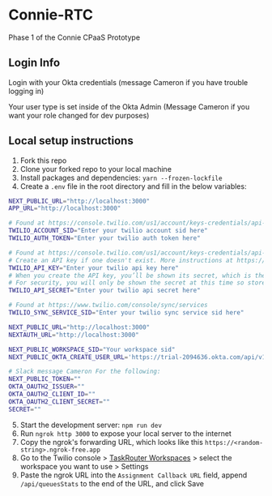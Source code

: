 # Connie-RTC
Phase 1 of the Connie CPaaS Prototype

## Login Info

Login with your Okta credentials (message Cameron if you have trouble logging in)

Your user type is set inside of the Okta Admin (Message Cameron if you want your role changed for dev purposes)

## Local setup instructions
1. Fork this repo
2. Clone your forked repo to your local machine
3. Install packages and dependencies: `yarn --frozen-lockfile`
4. Create a `.env` file in the root directory and fill in the below variables:
```zsh
NEXT_PUBLIC_URL="http://localhost:3000"
APP_URL="http://localhost:3000"

# Found at https://console.twilio.com/us1/account/keys-credentials/api-keys under "Live credentials"
TWILIO_ACCOUNT_SID="Enter your twilio account sid here"
TWILIO_AUTH_TOKEN="Enter your twilio auth token here"

# Found at https://console.twilio.com/us1/account/keys-credentials/api-keys under "API keys" as SID
# Create an API key if one doesn't exist. More instructions at https://www.twilio.com/docs/glossary/what-is-an-api-key
TWILIO_API_KEY="Enter your twilio api key here"
# When you create the API key, you’ll be shown its secret, which is the variable below
# For security, you will only be shown the secret at this time so store it in a secure location
TWILIO_API_SECRET="Enter your twilio api secret here"

# Found at https://www.twilio.com/console/sync/services
TWILIO_SYNC_SERVICE_SID="Enter your twilio sync service sid here"

NEXT_PUBLIC_URL="http://localhost:3000"
NEXTAUTH_URL="http://localhost:3000"

NEXT_PUBLIC_WORKSPACE_SID="Your workspace sid"
NEXT_PUBLIC_OKTA_CREATE_USER_URL='https://trial-2094636.okta.com/api/v1/users?activate=true'

# Slack message Cameron For the following:
NEXT_PUBLIC_TOKEN=""
OKTA_OAUTH2_ISSUER=""
OKTA_OAUTH2_CLIENT_ID=""
OKTA_OAUTH2_CLIENT_SECRET=""
SECRET=""
```
5. Start the development server: `npm run dev`
6. Run `ngrok http 3000` to expose your local server to the internet
7. Copy the ngrok's forwarding URL, which looks like this `https://<random-string>.ngrok-free.app`
8. Go to the Twilio console > [TaskRouter Workspaces](https://console.twilio.com/us1/develop/taskrouter/workspaces?frameUrl=/console/taskrouter/workspaces) > select the workspace you want to use > Settings
9. Paste the ngrok URL into the `Assignment Callback URL` field, append `/api/queuesStats` to the end of the URL, and click Save